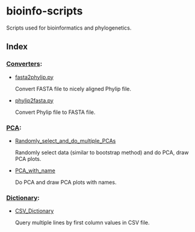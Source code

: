 bioinfo-scripts
===============

Scripts used for bioinformatics and phylogenetics.

Index
-----

### [Converters](https://github.com/zxjsdp/bioinfo-scripts/tree/master/Converters):

- [fasta2phylip.py](https://github.com/zxjsdp/bioinfo-scripts/blob/master/Converters/fasta2phylip.py)

    Convert FASTA file to nicely aligned Phylip file.

- [phylip2fasta.py](https://github.com/zxjsdp/bioinfo-scripts/blob/master/Converters/phylip2fasta.py)

    Convert Phylip file to FASTA file.

### [PCA](https://github.com/zxjsdp/bioinfo-scripts/tree/master/PCA):

- [Randomly_select_and_do_multiple_PCAs](https://github.com/zxjsdp/bioinfo-scripts/tree/master/PCA/Randomly_select_and_do_multiple_PCAs)

    Randomly select data (similar to bootstrap method) and do PCA, draw PCA plots.

- [PCA_with_name](https://github.com/zxjsdp/bioinfo-scripts/tree/master/PCA/PCA_with_name)

    Do PCA and draw PCA plots with names.

### [Dictionary](https://github.com/zxjsdp/bioinfo-scripts/tree/master/Dictionary):

- [CSV_Dictionary](https://github.com/zxjsdp/bioinfo-scripts/tree/master/Dictionary/CSV_Dictionary)

    Query multiple lines by first column values in CSV file.

